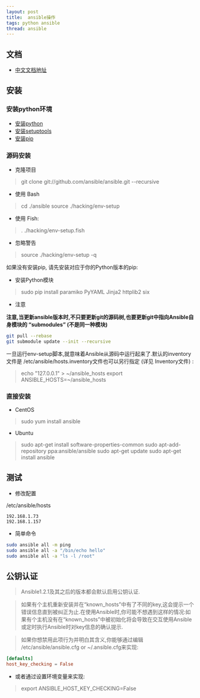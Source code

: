 ```yaml
---
layout: post
title:  ansible操作
tags: python ansible
thread: ansible
---
```

## 文档
* [中文文档地址](http://ansible-tran.readthedocs.io)


## 安装

### 安装python环境
* [安装python](https://www.python.org/downloads/)
* [安装setuptools](https://pypi.python.org/pypi/setuptools/39.0.1#downloads)
* [安装pip](https://pypi.python.org/pypi/pip)


### 源码安装
* 克隆项目

> git clone git://github.com/ansible/ansible.git \-\-recursive

* 使用 Bash

> cd ./ansible
> source ./hacking/env-setup

* 使用 Fish:

> . ./hacking/env-setup.fish

* 忽略警告

> source ./hacking/env-setup -q

如果没有安装pip, 请先安装对应于你的Python版本的pip:

* 安装Python模块

> sudo pip install paramiko PyYAML Jinja2 httplib2 six

* 注意

**注意,当更新ansible版本时,不只要更新git的源码树,也要更新git中指向Ansible自身模块的 “submodules” (不是同一种模块)**

```bash
git pull --rebase
git submodule update --init --recursive
```

一旦运行env-setup脚本,就意味着Ansible从源码中运行起来了.默认的inventory文件是 /etc/ansible/hosts.inventory文件也可以另行指定 (详见 Inventory文件) :

> echo "127.0.0.1" > ~/ansible_hosts
> export ANSIBLE_HOSTS=~/ansible_hosts

### 直接安装

* CentOS

> sudo yum install ansible

* Ubuntu

> sudo apt-get install software-properties-common
> sudo apt-add-repository ppa:ansible/ansible
> sudo apt-get update
> sudo apt-get install ansible

## 测试

* 修改配置

/etc/ansible/hosts

```text
192.168.1.73
192.168.1.157
```

* 简单命令

```bash
sudo ansible all -m ping
sudo ansible all -a "/bin/echo hello"
sudo ansible all -a "ls -l /root"
```

## 公钥认证

> Ansible1.2.1及其之后的版本都会默认启用公钥认证.

> 如果有个主机重新安装并在“known_hosts”中有了不同的key,这会提示一个错误信息直到被纠正为止.在使用Ansible时,你可能不想遇到这样的情况:如果有个主机没有在“known_hosts”中被初始化将会导致在交互使用Ansible或定时执行Ansible时对key信息的确认提示.

> 如果你想禁用此项行为并明白其含义,你能够通过编辑 /etc/ansible/ansible.cfg or ~/.ansible.cfg来实现:

```conf
[defaults]
host_key_checking = False
```

* 或者通过设置环境变量来实现:

> export ANSIBLE_HOST_KEY_CHECKING=False